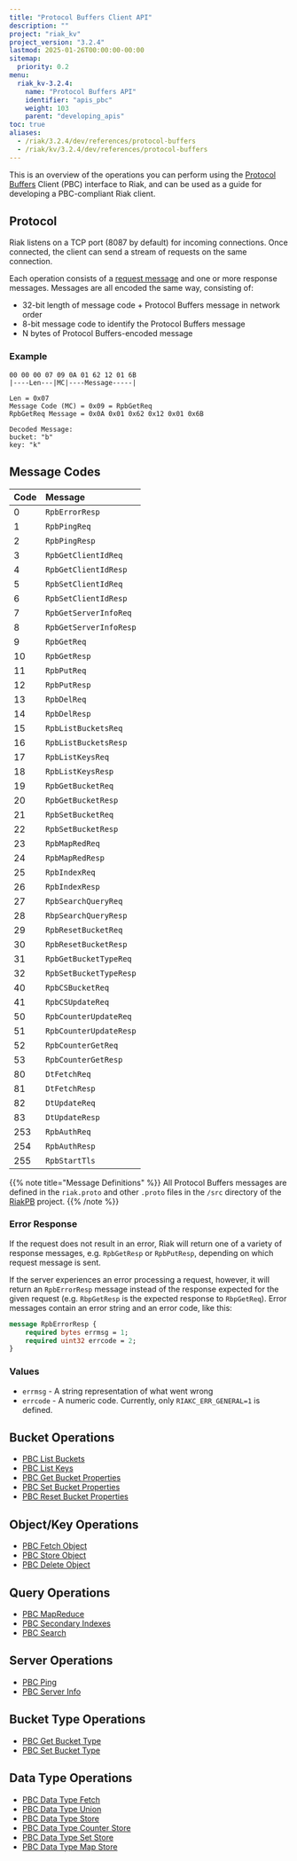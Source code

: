 ```yaml
---
title: "Protocol Buffers Client API"
description: ""
project: "riak_kv"
project_version: "3.2.4"
lastmod: 2025-01-26T00:00:00-00:00
sitemap:
  priority: 0.2
menu:
  riak_kv-3.2.4:
    name: "Protocol Buffers API"
    identifier: "apis_pbc"
    weight: 103
    parent: "developing_apis"
toc: true
aliases:
  - /riak/3.2.4/dev/references/protocol-buffers
  - /riak/kv/3.2.4/dev/references/protocol-buffers
---
```


This is an overview of the operations you can perform using the
[Protocol Buffers](https://code.google.com/p/protobuf/) Client (PBC)
interface to Riak, and can be used as a guide for developing a
PBC-compliant Riak client.

## Protocol

Riak listens on a TCP port (8087 by default) for incoming connections.
Once connected, the client can send a stream of requests on the same
connection.

Each operation consists of a [request message](https://developers.google.com/protocol-buffers/docs/encoding) and one or more response messages. Messages are all encoded the same way, consisting of:

* 32-bit length of message code + Protocol Buffers message in network
  order
* 8-bit message code to identify the Protocol Buffers message
* N bytes of Protocol Buffers-encoded message

### Example

```
00 00 00 07 09 0A 01 62 12 01 6B
|----Len---|MC|----Message-----|

Len = 0x07
Message Code (MC) = 0x09 = RpbGetReq
RpbGetReq Message = 0x0A 0x01 0x62 0x12 0x01 0x6B

Decoded Message:
bucket: "b"
key: "k"
```

## Message Codes

Code | Message |
:----|:--------|
0 | `RpbErrorResp` |
1 | `RpbPingReq` |
2 | `RpbPingResp` |
3 | `RpbGetClientIdReq` |
4 | `RpbGetClientIdResp` |
5 | `RpbSetClientIdReq` |
6 | `RpbSetClientIdResp` |
7 | `RpbGetServerInfoReq` |
8 | `RpbGetServerInfoResp` |
9 | `RpbGetReq` |
10 | `RpbGetResp` |
11 | `RpbPutReq` |
12 | `RpbPutResp` |
13 | `RpbDelReq` |
14 | `RpbDelResp` |
15 | `RpbListBucketsReq` |
16 | `RpbListBucketsResp` |
17 | `RpbListKeysReq` |
18 | `RpbListKeysResp` |
19 | `RpbGetBucketReq` |
20 | `RpbGetBucketResp` |
21 | `RpbSetBucketReq` |
22 | `RpbSetBucketResp` |
23 | `RpbMapRedReq` |
24 | `RpbMapRedResp` |
25 | `RpbIndexReq` |
26 | `RpbIndexResp` |
27 | `RpbSearchQueryReq` |
28 | `RbpSearchQueryResp` |
29 | `RpbResetBucketReq` |
30 | `RpbResetBucketResp` |
31 | `RpbGetBucketTypeReq` |
32 | `RpbSetBucketTypeResp` |
40 | `RpbCSBucketReq` |
41 | `RpbCSUpdateReq` |
50 | `RpbCounterUpdateReq` |
51 | `RpbCounterUpdateResp` |
52 | `RpbCounterGetReq` |
53 | `RpbCounterGetResp` |
80 | `DtFetchReq` |
81 | `DtFetchResp` |
82 | `DtUpdateReq` |
83 | `DtUpdateResp` |
253 | `RpbAuthReq` |
254 | `RpbAuthResp` |
255 | `RpbStartTls` |

{{% note title="Message Definitions" %}}
All Protocol Buffers messages are defined in the `riak.proto` and other
`.proto` files in the `/src` directory of the
<a href="https://github.com/basho/riak_pb">RiakPB</a> project.
{{% /note %}}

### Error Response

If the request does not result in an error, Riak will return one of a
variety of response messages, e.g. `RpbGetResp` or `RpbPutResp`,
depending on which request message is sent.

If the server experiences an error processing a request, however, it
will return an `RpbErrorResp` message instead of the response expected
for the given request (e.g. `RbpGetResp` is the expected response to
`RbpGetReq`). Error messages contain an error string and an error code,
like this:

```protobuf
message RpbErrorResp {
    required bytes errmsg = 1;
    required uint32 errcode = 2;
}
```

### Values

* `errmsg` - A string representation of what went wrong
* `errcode` - A numeric code. Currently, only `RIAKC_ERR_GENERAL=1`
  is defined.

## Bucket Operations

* [PBC List Buckets]({{<baseurl>}}riak/kv/3.2.4/developing/api/protocol-buffers/list-buckets)
* [PBC List Keys]({{<baseurl>}}riak/kv/3.2.4/developing/api/protocol-buffers/list-keys)
* [PBC Get Bucket Properties]({{<baseurl>}}riak/kv/3.2.4/developing/api/protocol-buffers/get-bucket-props)
* [PBC Set Bucket Properties]({{<baseurl>}}riak/kv/3.2.4/developing/api/protocol-buffers/set-bucket-props)
* [PBC Reset Bucket Properties]({{<baseurl>}}riak/kv/3.2.4/developing/api/protocol-buffers/reset-bucket-props)

## Object/Key Operations

* [PBC Fetch Object]({{<baseurl>}}riak/kv/3.2.4/developing/api/protocol-buffers/fetch-object)
* [PBC Store Object]({{<baseurl>}}riak/kv/3.2.4/developing/api/protocol-buffers/store-object)
* [PBC Delete Object]({{<baseurl>}}riak/kv/3.2.4/developing/api/protocol-buffers/delete-object)

## Query Operations

* [PBC MapReduce]({{<baseurl>}}riak/kv/3.2.4/developing/api/protocol-buffers/mapreduce)
* [PBC Secondary Indexes]({{<baseurl>}}riak/kv/3.2.4/developing/api/protocol-buffers/secondary-indexes)
* [PBC Search]({{<baseurl>}}riak/kv/3.2.4/developing/api/protocol-buffers/search)

## Server Operations

* [PBC Ping]({{<baseurl>}}riak/kv/3.2.4/developing/api/protocol-buffers/ping)
* [PBC Server Info]({{<baseurl>}}riak/kv/3.2.4/developing/api/protocol-buffers/server-info)

## Bucket Type Operations

* [PBC Get Bucket Type]({{<baseurl>}}riak/kv/3.2.4/developing/api/protocol-buffers/get-bucket-type)
* [PBC Set Bucket Type]({{<baseurl>}}riak/kv/3.2.4/developing/api/protocol-buffers/set-bucket-type)

## Data Type Operations

* [PBC Data Type Fetch]({{<baseurl>}}riak/kv/3.2.4/developing/api/protocol-buffers/dt-fetch)
* [PBC Data Type Union]({{<baseurl>}}riak/kv/3.2.4/developing/api/protocol-buffers/dt-union)
* [PBC Data Type Store]({{<baseurl>}}riak/kv/3.2.4/developing/api/protocol-buffers/dt-store)
* [PBC Data Type Counter Store]({{<baseurl>}}riak/kv/3.2.4/developing/api/protocol-buffers/dt-counter-store)
* [PBC Data Type Set Store]({{<baseurl>}}riak/kv/3.2.4/developing/api/protocol-buffers/dt-set-store)
* [PBC Data Type Map Store]({{<baseurl>}}riak/kv/3.2.4/developing/api/protocol-buffers/dt-map-store)

